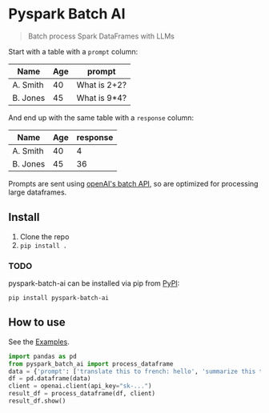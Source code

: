 # Pyspark Batch AI
> Batch process Spark DataFrames with LLMs

Start with a table with a `prompt` column:

| Name     | Age | prompt       |
| -------- | --- | ------------ |
| A. Smith | 40  | What is 2+2? |
| B. Jones | 45  | What is 9*4? |

And end up with the same table with a `response` column:

| Name     | Age | response     |
| -------- | --- | ------------ |
| A. Smith | 40  | 4            |
| B. Jones | 45  | 36           |

Prompts are sent using [openAI's batch API](https://platform.openai.com/docs/guides/batch), so are optimized for processing large dataframes.

## Install

1. Clone the repo
2. `pip install .`

### TODO
pyspark-batch-ai can be installed via pip from [PyPI](https://pypi.org/project/pyspark-batch-ai/):

`pip install pyspark-batch-ai`

## How to use

See the [Examples](https://github.com/ghomasHudson/pyspark-batch-ai/tree/main/examples).

```python
import pandas as pd
from pyspark_batch_ai import process_dataframe
data = {'prompt': ['translate this to french: hello', 'summarize this text in one sentence.']}
df = pd.dataframe(data)
client = openai.client(api_key="sk-...")
result_df = process_dataframe(df, client)
result_df.show()
```
